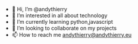 - 👋 Hi, I’m @andythierry
- 👀 I’m interested in all about technology
- 🌱 I’m currently learning python,javascript
- 💞️ I’m looking to collaborate on my projects
- 📫 How to reach me andythierry@andythierry.eu
<!---
andythierry/andythierry is a ✨ special ✨ repository because its `README.md` (this file) appears on your GitHub profile.
You can click the Preview link to take a look at your changes.
--->

